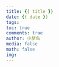 ```yaml
---
title: {{ title }}
date: {{ date }}
tags:
toc: true
comments: true
author: 小梦岛
media: false
math: false
img:
---
```

